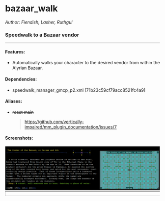 # bazaar_walk

*Author: Fiendish, Lasher, Ruthgul*<br />

### Speedwalk to a Bazaar vendor
---
#### Features:
* Automatically walks your character to the desired vendor from within the Alyrian Bazaar.

#### Dependencies:
* speedwalk_manager_gmcp_p2.xml [71b23c59cf79acc8521fc4a9]

#### Aliases:
* ~~reset main~~
  > https://github.com/vertically-impaired/mm_plugin_documentation/issues/7

#### Screenshots:

![screenshot-captures](assets/images/bazaar_walk_1.gif)

